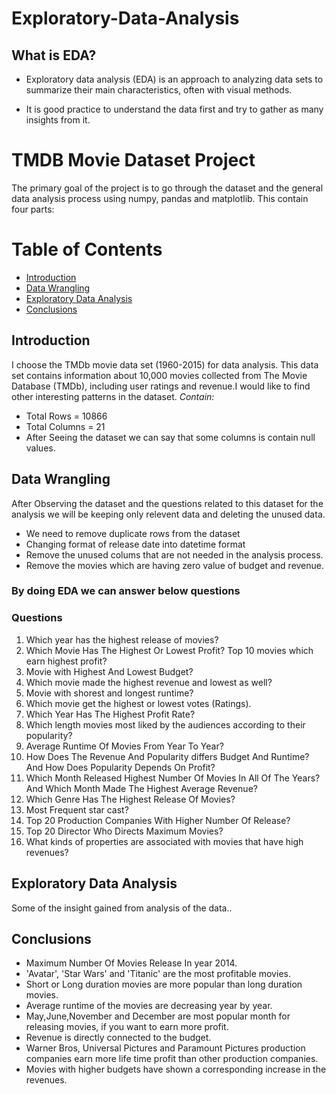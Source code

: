 # Exploratory-Data-Analysis

## What is EDA?

- Exploratory data analysis (EDA) is an approach to analyzing data sets to summarize their main characteristics, often with visual methods. 

- It is good practice to understand the data first and try to gather as many insights from it. 

# TMDB Movie Dataset Project

The primary goal of the project is to go through the dataset and the general data analysis process using numpy, pandas and matplotlib. This contain four parts:

# Table of Contents
- [Introduction](#introduction)
- [Data Wrangling](#data-wrangling)
- [Exploratory Data Analysis](#exploratory-data-analysis)
- [Conclusions](#conclusions)

## Introduction
I choose the TMDb movie data set (1960-2015) for data analysis. This data set contains information about 10,000 movies collected from The Movie Database (TMDb), including user ratings and revenue.I would like to find other interesting patterns in the dataset.
*Contain:*
- Total Rows = 10866
- Total Columns = 21
- After Seeing the dataset we can say that some columns is contain null values.

## Data Wrangling
After Observing the dataset and the questions related to this dataset for the analysis we will be keeping only relevent data and deleting the unused data.

- We need to remove duplicate rows from the dataset
- Changing format of release date into datetime format
- Remove the unused colums that are not needed in the analysis process.
- Remove the movies which are having zero value of budget and revenue.

### By doing EDA we can answer below questions

### Questions
1. Which year has the highest release of movies?
2. Which Movie Has The Highest Or Lowest Profit? Top 10 movies which earn highest profit?
3. Movie with Highest And Lowest Budget?
4. Which movie made the highest revenue and lowest as well?
5. Movie with shorest and longest runtime?
6. Which movie get the highest or lowest votes (Ratings).
7. Which Year Has The Highest Profit Rate?
8. Which length movies most liked by the audiences according to their popularity?
9. Average Runtime Of Movies From Year To Year?
10. How Does The Revenue And Popularity differs Budget And Runtime? And How Does Popularity Depends On Profit?
11. Which Month Released Highest Number Of Movies In All Of The Years? And Which Month Made The Highest Average Revenue?
12. Which Genre Has The Highest Release Of Movies?
13. Most Frequent star cast?
14. Top 20 Production Companies With Higher Number Of Release?
15. Top 20 Director Who Directs Maximum Movies?
16. What kinds of properties are associated with movies that have high revenues?


## Exploratory Data Analysis
 Some of the insight gained from analysis of the data..

## Conclusions
- Maximum Number Of Movies Release In year 2014.
- 'Avatar', 'Star Wars' and 'Titanic' are the most profitable movies.
- Short or Long duration movies are more popular than long duration movies.
- Average runtime of the movies are decreasing year by year.
- May,June,November and December are most popular month for releasing movies, if you want to earn more profit.
- Revenue is directly connected to the budget.
- Warner Bros, Universal Pictures and Paramount Pictures production companies earn more life time profit than other production companies.
- Movies with higher budgets have shown a corresponding increase in the revenues.
